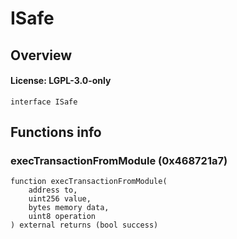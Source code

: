 # ISafe

## Overview

#### License: LGPL-3.0-only

```solidity
interface ISafe
```


## Functions info

### execTransactionFromModule (0x468721a7)

```solidity
function execTransactionFromModule(
    address to,
    uint256 value,
    bytes memory data,
    uint8 operation
) external returns (bool success)
```

